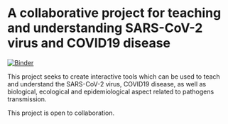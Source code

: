 A collaborative project for teaching and understanding SARS-CoV-2 virus and COVID19 disease
=======

[![Binder](https://mybinder.org/badge_logo.svg)](https://mybinder.org/v2/gh/CexyNature/SARS-CoV-2-Binder/master?urlpath=/proxy/5006/bokeh-app)


This project seeks to create interactive tools which can be used to teach and understand the SARS-CoV-2 virus, COVID19 disease, as well as biological, ecological and epidemiological aspect related to pathogens transmission.

This project is open to collaboration.

